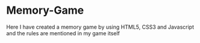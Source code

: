 # Memory-Game
Here I have created a memory game by using HTML5, CSS3 and Javascript and the rules are mentioned in my game itself
